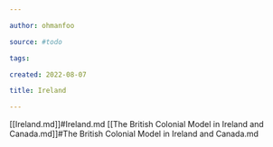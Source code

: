 ```yaml
---

author: ohmanfoo

source: #todo

tags: 

created: 2022-08-07

title: Ireland

---
```

[[Ireland.md]]#Ireland.md
[[The British Colonial Model in Ireland and Canada.md]]#The British Colonial Model in Ireland and Canada.md